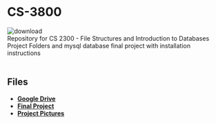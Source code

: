 # CS-3800
![download](https://user-images.githubusercontent.com/91383782/211229807-3a0d52b5-d269-4978-b265-5810354e62cc.png)<br/>
Repository for CS 2300 - File Structures and Introduction to Databases\
Project Folders and mysql database final project with installation instructions
<br/><br/>

## Files
- __[Google Drive](https://drive.google.com/drive/u/0/folders/1oHVCVHLb9wpPPY9QO7IA0vKsB4wmcdHh)__
- __[Final Project](Final-Project)__
- __[Project Pictures](Pictures)__
